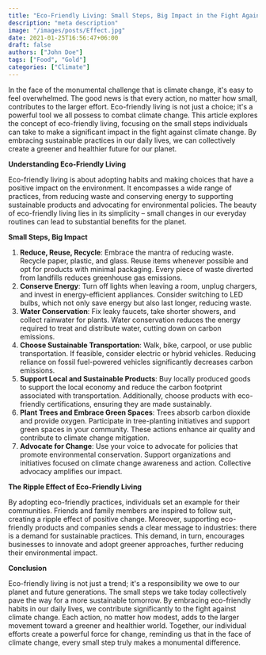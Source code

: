 ```yaml
---
title: "Eco-Friendly Living: Small Steps, Big Impact in the Fight Against Climate Change"
description: "meta description"
image: "/images/posts/Effect.jpg"
date: 2021-01-25T16:56:47+06:00
draft: false
authors: ["John Doe"]
tags: ["Food", "Gold"]
categories: ["Climate"]
---
```


In the face of the monumental challenge that is climate change, it's easy to feel overwhelmed. The good news is that every action, no matter how small, contributes to the larger effort. Eco-friendly living is not just a choice; it's a powerful tool we all possess to combat climate change. This article explores the concept of eco-friendly living, focusing on the small steps individuals can take to make a significant impact in the fight against climate change. By embracing sustainable practices in our daily lives, we can collectively create a greener and healthier future for our planet.

**Understanding Eco-Friendly Living**

Eco-friendly living is about adopting habits and making choices that have a positive impact on the environment. It encompasses a wide range of practices, from reducing waste and conserving energy to supporting sustainable products and advocating for environmental policies. The beauty of eco-friendly living lies in its simplicity – small changes in our everyday routines can lead to substantial benefits for the planet.

**Small Steps, Big Impact**

1. **Reduce, Reuse, Recycle**: Embrace the mantra of reducing waste. Recycle paper, plastic, and glass. Reuse items whenever possible and opt for products with minimal packaging. Every piece of waste diverted from landfills reduces greenhouse gas emissions.
2. **Conserve Energy**: Turn off lights when leaving a room, unplug chargers, and invest in energy-efficient appliances. Consider switching to LED bulbs, which not only save energy but also last longer, reducing waste.
3. **Water Conservation**: Fix leaky faucets, take shorter showers, and collect rainwater for plants. Water conservation reduces the energy required to treat and distribute water, cutting down on carbon emissions.
4. **Choose Sustainable Transportation**: Walk, bike, carpool, or use public transportation. If feasible, consider electric or hybrid vehicles. Reducing reliance on fossil fuel-powered vehicles significantly decreases carbon emissions.
5. **Support Local and Sustainable Products**: Buy locally produced goods to support the local economy and reduce the carbon footprint associated with transportation. Additionally, choose products with eco-friendly certifications, ensuring they are made sustainably.
6. **Plant Trees and Embrace Green Spaces**: Trees absorb carbon dioxide and provide oxygen. Participate in tree-planting initiatives and support green spaces in your community. These actions enhance air quality and contribute to climate change mitigation.
7. **Advocate for Change**: Use your voice to advocate for policies that promote environmental conservation. Support organizations and initiatives focused on climate change awareness and action. Collective advocacy amplifies our impact.

**The Ripple Effect of Eco-Friendly Living**

By adopting eco-friendly practices, individuals set an example for their communities. Friends and family members are inspired to follow suit, creating a ripple effect of positive change. Moreover, supporting eco-friendly products and companies sends a clear message to industries: there is a demand for sustainable practices. This demand, in turn, encourages businesses to innovate and adopt greener approaches, further reducing their environmental impact.

**Conclusion**

Eco-friendly living is not just a trend; it's a responsibility we owe to our planet and future generations. The small steps we take today collectively pave the way for a more sustainable tomorrow. By embracing eco-friendly habits in our daily lives, we contribute significantly to the fight against climate change. Each action, no matter how modest, adds to the larger movement toward a greener and healthier world. Together, our individual efforts create a powerful force for change, reminding us that in the face of climate change, every small step truly makes a monumental difference.
